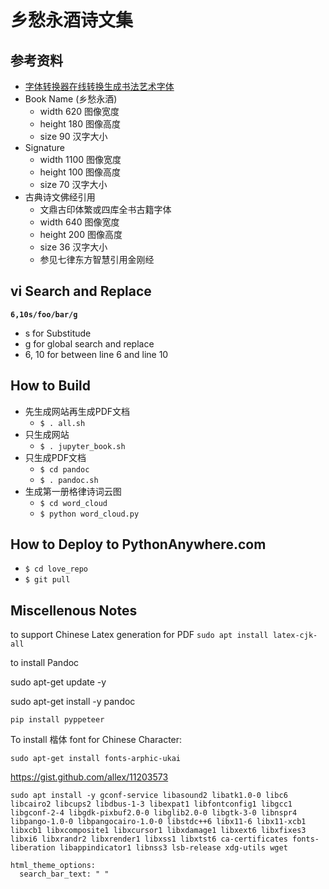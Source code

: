 # 乡愁永酒诗文集

## 参考资料

- [字体转换器在线转换生成书法艺术字体](http://www.diyiziti.com/)
- Book Name (乡愁永酒)
  - width 620 图像宽度
  - height 180 图像高度
  - size 90 汉字大小
- Signature
  - width 1100 图像宽度
  - height 100 图像高度
  - size 70 汉字大小
- 古典诗文佛经引用
  - 文鼎古印体繁或四库全书古籍字体
  - width 640 图像宽度
  - height 200 图像高度
  - size 36 汉字大小
  - 参见七律东方智慧引用金刚经

## vi Search and Replace 

**`6,10s/foo/bar/g`**

- s for Substitude 
- g for global search and replace
- 6, 10 for between line 6 and line 10

## How to Build

- 先生成网站再生成PDF文档
    - `$ . all.sh` 
- 只生成网站
    - `$ . jupyter_book.sh` 
- 只生成PDF文档
    - `$ cd pandoc`
    - `$ . pandoc.sh` 
- 生成第一册格律诗词云图
    - `$ cd word_cloud`
    - `$ python word_cloud.py`
    
## How to Deploy to PythonAnywhere.com

- `$ cd love_repo`
- `$ git pull`

## Miscellenous Notes

to support Chinese Latex generation for PDF `sudo apt install latex-cjk-all`

to install Pandoc


sudo apt-get update -y

sudo apt-get install -y pandoc

`pip install pyppeteer`

To install 楷体 font for Chinese Character:

`sudo apt-get install fonts-arphic-ukai`

https://gist.github.com/allex/11203573

~~~
sudo apt install -y gconf-service libasound2 libatk1.0-0 libc6 libcairo2 libcups2 libdbus-1-3 libexpat1 libfontconfig1 libgcc1 libgconf-2-4 libgdk-pixbuf2.0-0 libglib2.0-0 libgtk-3-0 libnspr4 libpango-1.0-0 libpangocairo-1.0-0 libstdc++6 libx11-6 libx11-xcb1 libxcb1 libxcomposite1 libxcursor1 libxdamage1 libxext6 libxfixes3 libxi6 libxrandr2 libxrender1 libxss1 libxtst6 ca-certificates fonts-liberation libappindicator1 libnss3 lsb-release xdg-utils wget
~~~

    html_theme_options:
      search_bar_text: " "
